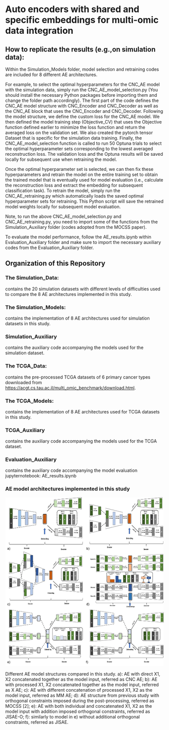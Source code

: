 # Auto encoders with shared and specific embeddings for multi-omic data integration

## How to replicate the results (e.g.,on simulation data):

Within the Simulation_Models folder, model selection and retraining codes are included for 8 different AE architectures. 

For example, to select the optimal hyperparameters for the CNC_AE model with the simulation data, simply run the CNC_AE_model_selection.py (You should install the necessary Python packages before importing them and change the folder path accordingly). The first part of the code defines the CNC_AE model structure with CNC_Encoder and CNC_Decoder as well as the CNC_AE block that uses the CNC_Encoder and CNC_Decoder. Following the model structure, we define the custom loss for the CNC_AE model. We then defined the model training step (Objective_CV) that uses the Objective function defined earlier to minimize the loss function and return the averaged loss on the validation set. We also created the pytorch tensor Dataset that is specific for the simulation data training. Finally, the CNC_AE_model_selection function is called to run 50 Optuna trials to select the optimal hyperparameter sets corresponding to the lowest averaged reconstruction loss. The validation loss and the Optuna results will be saved locally for subsequent use when retraining the model.

Once the optimal hyperparameter set is selected, we can then fix these hyperparameters and retrain the model on the entire training set to obtain the trained model that is eventually used for model evaluation (i.e., calculate the reconstruction loss and extract the embedding for subsequent classification task). To retrain the model, simply run the CNC_AE_retraining.py which automatically loads the saved optimal hyperparameter sets for retraining. This Python script will save the retrained model weights locally for subsequent model evaluation.

Note, to run the above CNC_AE_model_selection.py and CNC_AE_retraining.py, you need to import some of the functions from the Simulation_Auxiliary folder (codes adopted from the MOCSS paper).

To evaluate the model performance, follow the AE_results.ipynb within Evaluation_Auxiliary folder and make sure to import the necessary auxiliary codes from the Evaluation_Auxiliary folder.

## Organization of this Repository

### The Simulation_Data:
contains the 20 simulation datasets with different levels of difficulties used to compare the 8 AE architectures implemented in this study.

### The Simulation_Models:
contains the implementation of 8 AE architectures used for simulation datasets in this study.

### Simulation_Auxiliary
contains the auxiliary code accompanying the models used for the simulation dataset. 

### The TCGA_Data:
contains the pre-processed TCGA datasets of 6 primary cancer types downloaded from https://acgt.cs.tau.ac.il/multi_omic_benchmark/download.html.

### The TCGA_Models:
contains the implementation of 8 AE architectures used for TCGA datasets in this study.

### TCGA_Auxiliary
contains the auxiliary code accompanying the models used for the TCGA dataset. 

### Evaluation_Auxiliary
contains the auxiliary code accompanying the model evaluation jupyternotebook: AE_results.ipynb

### AE model architectures implemented in this study
![AE models](Images/AE_models.png)

Different AE model structures compared in this study. a): AE with direct X1, X2 concatenated together as the model input, referred as CNC AE;
b): AE with processed X1, X2 concatenated together as the model input, referred as X AE; c): AE with different concatenation of processed X1, X2 as
the model input, referred as MM AE; d): AE structure from previous study with orthogonal constraints imposed during the post-processing, referred
as MOCSS [2]; e): AE with both individual and concatenated X1, X2 as the model input with addition imposed orthogonal constraints, referred as
JISAE-O; f): similarly to model in e) without additional orthogonal constraints, referred as JISAE.



